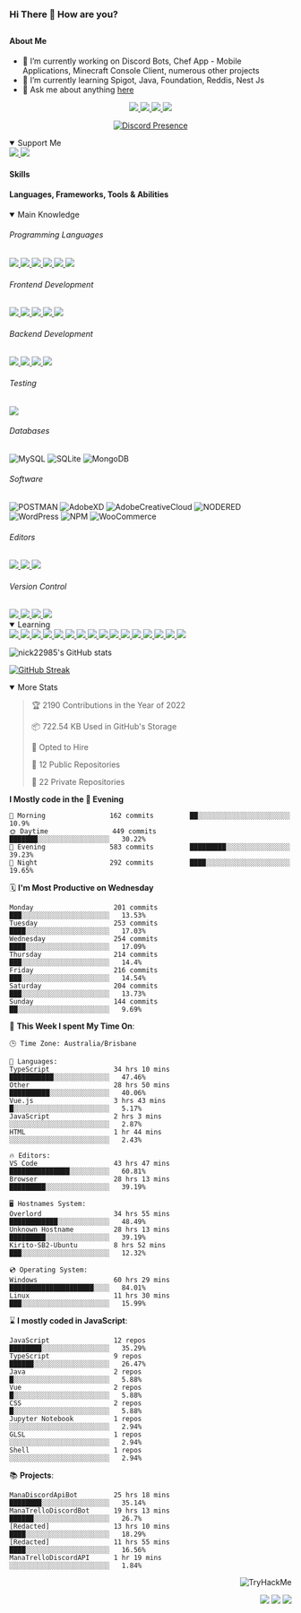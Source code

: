### Hi There 👋 How are you?

## <h4>About Me</h4>

- 🔭 I’m currently working on Discord Bots, Chef App - Mobile Applications, Minecraft Console Client, numerous other projects
- 🌱 I’m currently learning Spigot, Java, Foundation, Reddis, Nest Js
- 💬 Ask me about anything [here](https://github.com/nick22985/nick22985/issues)

<p align="center">
	<a href="https://discordapp.com/users/221602145462386688">
		<img src="https://img.shields.io/badge/Discord-5865F2.svg?&style=for-the-badge&logo=Discord&logoColor=white"/>
	</a>
	<a href="https://www.youtube.com/channel/UChZvyaTJSq0PweGmTpjPjRw">
		<img src="https://img.shields.io/badge/YouTube-FF0000.svg?&style=for-the-badge&logo=YouTube&logoColor=white"/>
	</a>
	<a href="https://twitter.com/nick22985">
		<img src="https://img.shields.io/badge/Twitter-1DA1F2.svg?&style=for-the-badge&logo=Twitter&logoColor=white"/>
	</a>
	<a href="https://www.npmjs.com/~nick22985">
		<img src="https://img.shields.io/badge/npm-CB3837.svg?&style=for-the-badge&logo=NPM&logoColor=white"/>
	</a>
</p>
<p align="center">
	<a href="https://discord.com/users/221602145462386688" target="_blank" rel="nofollow">
		<img src="https://lanyard-profile-readme.vercel.app/api/221602145462386688?hideStatus=true" alt="Discord Presence" align="center">
	</a>
</p>


<details open="true">
<summary>Support Me</summary>

<a href="http://patreon.com/nick22985">
	<img src="https://img.shields.io/badge/Patreon-FF424D.svg?&style=flat-square&logo=patreon&logoColor=white"/>
</a>
<a href="https://www.buymeacoffee.com/nick22985">
	<img src="https://img.shields.io/badge/Buy%20Me%20A%20Coffee-FFDD00.svg?&style=flat-square&logo=buymeacoffee&logoColor=white"/>
</a>

	
</details>

<h4>Skills</h4>
<h4>Languages, Frameworks, Tools & Abilities </h4>
<details open="true">
<summary>Main Knowledge</summary>

<h6>Programming Languages</h6>
<a href="">
	<img src="https://img.shields.io/badge/JavaScript-323330.svg?&style=flat-square&logo=javascript&logoColor=%23F7DF1E"/>
</a>
<a href="">
	<img src="https://img.shields.io/badge/TYPESCRIPT-%23007ACC.svg?&style=flat-square&logo=typescript&logoColor=white"/>
</a>
<a href="">
	<img src="https://img.shields.io/badge/PYTHON-3776AB.svg?&style=flat-square&logo=python&logoColor=white"/>
</a>
<a href="">
	<img src="https://img.shields.io/badge/C-3776AB.svg?&style=flat-square&logo=C&logoColor=white"/>
</a>
<a href="">
	<img src="https://img.shields.io/badge/C%23-239120.svg?&style=flat-square&logo=C-Sharp&logoColor=white"/>
</a>
<a href="">
	<img src="https://img.shields.io/badge/.Net-512BD4.svg?&style=flat-square&logo=.NET&logoColor=white"/>
</a>

<h6> Frontend Development </h6>
<a href="">
	<img src="https://img.shields.io/badge/React-61DAFB?style=flat-square&logo=react&logoColor=white"/>
</a>
<a href="">
	<img src="https://img.shields.io/badge/CSS3-%231572B6.svg?&style=flat-square&logo=css3&logoColor=white"/>
</a>
<a href="">
	<img src="https://img.shields.io/badge/HTML5-E34F26.svg?&style=flat-square&logo=html5&logoColor=white"/>
</a>
<a href="">
	<img src="https://img.shields.io/badge/Blazor-512BD4.svg?&style=flat-square&logo=Blazor&logoColor=white"/>
</a>
<a href="">
	<img src="https://img.shields.io/badge/Tailwind-06B6D4.svg?&style=flat-square&logo=tailwindcss&logoColor=white"/>
</a>

<h6> Backend Development </h6>
<a href="">
	<img src="https://img.shields.io/badge/NODEJS-339933.svg?&style=flat-square&logo=node.js&logoColor=white"/>
</a>
<a href="">
	<img src="https://img.shields.io/badge/NGINX-269539.svg?&style=flat-square&logo=nginx&logoColor=white"/>
</a>
<a href="">
	<img src="https://img.shields.io/badge/GRAPHQL-E10098.svg?&style=flat-square&logo=graphql&logoColor=white"/>
</a>
<a href="">
	<img src="https://img.shields.io/badge/express-000000?style=flat-square&logo=express&logoColor=white"/>
</a>

<h6>Testing</h6>
<a href="">
	<img src="https://img.shields.io/badge/cypress-17202C?style=flat-square&logo=cypress&logoColor=white"/>
</a>

<h6> Databases </h6>

![MySQL](https://img.shields.io/badge/MySQL-4479A1.svg?&style=flat-square&logo=mysql&logoColor=white)
![SQLite](https://img.shields.io/badge/SQLite-003B57.svg?&style=flat-square&logo=sqlite&logoColor=white)
![MongoDB](https://img.shields.io/badge/MONGODB-47A248.svg?&style=flat-square&logo=mongodb&logoColor=white)

<h6>Software</h6>

![POSTMAN](https://img.shields.io/badge/Postman-FF6C37.svg?&style=flat-square&logo=postman&logoColor=white)
![AdobeXD](https://img.shields.io/badge/Adobe%20XD-FF61F6.svg?&style=flat-square&logo=Adobe-XD&logoColor=black)
![AdobeCreativeCloud](https://img.shields.io/badge/Adobe%20Creative%20Cloud-DA1F26.svg?&style=flat-square&logo=Adobe-Creative-Cloud&logoColor=white)
![NODERED](https://img.shields.io/badge/node%20red-8F0000.svg?&style=flat-square&logo=node-red&logoColor=white)
![WordPress](https://img.shields.io/badge/Wordpress-21759B.svg?&style=flat-square&logo=wordpress&logoColor=white)
![NPM](https://img.shields.io/badge/npm-CB3837.svg?&style=flat-square&logo=npm&logoColor=white)
![WooCommerce](https://img.shields.io/badge/WooCommerce-96588A.svg?&style=flat-square&logo=WooCommerce&logoColor=white)

<h6> Editors </h6>
<a href="">
	<img src="https://img.shields.io/badge/VSCODE-007ACC.svg?&style=flat-square&logo=visual-studio-code"/>
</a>
<a href="">
	<img src="https://img.shields.io/badge/Visual%20Studio-5C2D91.svg?&style=flat-square&logo=visual-studio"/>
</a>
<a href="">
	<img src="https://img.shields.io/badge/INTELLIJ-000000.svg?&style=flat-square&logo=intellij-idea"/>
</a>

<h6>Version Control</h6>
<a href="">
	<img src="https://img.shields.io/badge/GITHUB-%23121011.svg?&style=flat-square&logo=github&logoColor=white"/>
</a>
<a href="">
	<img src="https://img.shields.io/badge/GITLAB-%23181717.svg?&style=flat-square&logo=gitlab&logoColor=white"/>
</a>
<a href="">
	<img src="https://img.shields.io/badge/GIT-%23F05033.svg?&style=flat-square&logo=git&logoColor=white"/>
</a>
<a href="">
	<img src="https://img.shields.io/badge/-BitBucket-darkblue?style=flat-square&logo=bitbucket"/>
</a>

<!-- <br><br><br><br>

![MicrosoftAzure](https://img.shields.io/badge/Microsoft%20Azure-232F7E?style=flat-square&logo=microsoft-azure)
![GoogleCloud](https://img.shields.io/badge/Google%20Cloud-black?style=flat-square&logo=google-cloud)
![DigitalOcean](https://img.shields.io/badge/-Digital%20Ocean-darkblue?style=flat-square&logo=digitalocean)
![Heroku](https://img.shields.io/badge/-Heroku-430098?style=flat-square&logo=heroku)
![RaspberryPi](https://img.shields.io/badge/-Raspberry%20Pi-C51A4A?style=flat-square&logo=Raspberry-Pi)
![LINUX](https://img.shields.io/badge/LINUX-FCC624?style=flat-square-square&logo=linux&logoColor=black) -->

</details>
<details open="true">
<summary>Learning</summary>
<a href="">
	<img src="(https://img.shields.io/badge/JAVA-007396.svg?&style=flat-square&logo=java&logoColor=white"/>
</a>	

<a href="">
	<img src="https://img.shields.io/badge/FIREBASE-FFCA28.svg?&style=flat-square&logo=firebase&logoColor=black"/>
</a>		
<a href="">
	<img src="https://img.shields.io/badge/KUBERNETES-326CE5.svg?&style=flat-square&logo=kubernetes&logoColor=white"/>
</a>	
<a href="">
	<img src="https://img.shields.io/badge/GITHUB%20ACTIONS-2088FF.svg?&style=flat-square&logo=github-actions&logoColor=white"/>
</a>	
<a href="">
	<img src="https://img.shields.io/badge/AMAZON%20AWS-232F3E.svg?&style=flat-square&logo=amazon-aws&logoColor=white"/>
</a>		
<a href="">
	<img src="https://img.shields.io/badge/JQUERY-0769AD.svg?&style=flat-square&logo=jquery&logoColor=white"/>
</a>	
<a href="">
	<img src="https://img.shields.io/badge/PHP-777BB4.svg?&style=flat-square&logo=php&logoColor=white"/>
</a>		
<a href="">
	<img src="https://img.shields.io/badge/DOCKER-2496ED.svg?&style=flat-square&logo=docker&logoColor=white"/>
</a>		
<a href="">
	<img src="https://img.shields.io/badge/Vue.js-4FC08D?style=flat-square&logo=Vue.js&logoColor=white"/>
</a>
<a href="">
	<img src="https://img.shields.io/badge/Vuetify-1867C0?style=flat-square&logo=vuetify"/>
</a>
<a href="">
	<img src="https://img.shields.io/badge/Bootstrap-7952B3?style=flat-square&logo=bootstrap&logoColor=white"/>
</a>
<a href="">
	<img src="https://img.shields.io/badge/NesJs-E0234E?style=flat-square&logo=nestjs&logoColor=white"/>
</a>
<a href="">
	<img src="https://img.shields.io/badge/Nextjs-000000?style=flat-square&logo=next.js&logoColor=white"/>
</a>
<a href="">
	<img src="https://img.shields.io/badge/Electron-47848F?style=flat-square&logo=electron&logoColor=white"/>
</a>
<a href="">
	<img src="https://img.shields.io/badge/webpack-8DD6F9?style=flat-square&logo=webpack&logoColor=white"/>
</a>
<a href="">
	<img src="https://img.shields.io/badge/redis-DC382D?style=flat-square&logo=redis&logoColor=white"/>
</a>

</details>

![nick22985's GitHub stats](https://github-readme-stats.vercel.app/api?username=nick22985&count_private=true&show_icons=true&theme=github_dark)

[![GitHub Streak](https://streak-stats.demolab.com/?user=Nick22985&theme=dark&hide_border=true)](https://git.io/streak-stats)

<details open="false">
<summary>More Stats</summary>

<!--START_SECTION:devStats-->
> 🏆 2190 Contributions in the Year of 2022
>
> 📦 722.54 KB Used in GitHub's Storage
>
> 💼 Opted to Hire
>
> 📖 12 Public Repositories
>
> 🔐 22 Private Repositories

**I Mostly code in the 🌆 Evening**
```text
🌅 Morning                162 commits         ██░░░░░░░░░░░░░░░░░░░░░░░   10.9%
🌞 Daytime                449 commits         ███████░░░░░░░░░░░░░░░░░░   30.22%
🌆 Evening                583 commits         █████████░░░░░░░░░░░░░░░░   39.23%
🌙 Night                  292 commits         ████░░░░░░░░░░░░░░░░░░░░░   19.65%
```
🗓️ **I'm Most Productive on Wednesday**
```text
Monday                    201 commits         ███░░░░░░░░░░░░░░░░░░░░░░   13.53%
Tuesday                   253 commits         ████░░░░░░░░░░░░░░░░░░░░░   17.03%
Wednesday                 254 commits         ████░░░░░░░░░░░░░░░░░░░░░   17.09%
Thursday                  214 commits         ███░░░░░░░░░░░░░░░░░░░░░░   14.4%
Friday                    216 commits         ███░░░░░░░░░░░░░░░░░░░░░░   14.54%
Saturday                  204 commits         ███░░░░░░░░░░░░░░░░░░░░░░   13.73%
Sunday                    144 commits         ██░░░░░░░░░░░░░░░░░░░░░░░   9.69%
```
🚀 **This Week I spent My Time On**:
```text
🕒 Time Zone: Australia/Brisbane

💬 Languages:
TypeScript                34 hrs 10 mins      ███████████░░░░░░░░░░░░░░   47.46%
Other                     28 hrs 50 mins      ██████████░░░░░░░░░░░░░░░   40.06%
Vue.js                    3 hrs 43 mins       █░░░░░░░░░░░░░░░░░░░░░░░░   5.17%
JavaScript                2 hrs 3 mins        ░░░░░░░░░░░░░░░░░░░░░░░░░   2.87%
HTML                      1 hr 44 mins        ░░░░░░░░░░░░░░░░░░░░░░░░░   2.43%

🔥 Editors:
VS Code                   43 hrs 47 mins      ███████████████░░░░░░░░░░   60.81%
Browser                   28 hrs 13 mins      █████████░░░░░░░░░░░░░░░░   39.19%

🖥️ Hostnames System:
Overlord                  34 hrs 55 mins      ████████████░░░░░░░░░░░░░   48.49%
Unknown Hostname          28 hrs 13 mins      █████████░░░░░░░░░░░░░░░░   39.19%
Kirito-SB2-Ubuntu         8 hrs 52 mins       ███░░░░░░░░░░░░░░░░░░░░░░   12.32%

💿 Operating System:
Windows                   60 hrs 29 mins      █████████████████████░░░░   84.01%
Linux                     11 hrs 30 mins      ███░░░░░░░░░░░░░░░░░░░░░░   15.99%
```
⌛ **I mostly coded in JavaScript**:
```text
JavaScript                12 repos            ████████░░░░░░░░░░░░░░░░░   35.29%
TypeScript                9 repos             ██████░░░░░░░░░░░░░░░░░░░   26.47%
Java                      2 repos             █░░░░░░░░░░░░░░░░░░░░░░░░   5.88%
Vue                       2 repos             █░░░░░░░░░░░░░░░░░░░░░░░░   5.88%
CSS                       2 repos             █░░░░░░░░░░░░░░░░░░░░░░░░   5.88%
Jupyter Notebook          1 repos             ░░░░░░░░░░░░░░░░░░░░░░░░░   2.94%
GLSL                      1 repos             ░░░░░░░░░░░░░░░░░░░░░░░░░   2.94%
Shell                     1 repos             ░░░░░░░░░░░░░░░░░░░░░░░░░   2.94%
```
📚 **Projects**:
```text
ManaDiscordApiBot         25 hrs 18 mins      ████████░░░░░░░░░░░░░░░░░   35.14%
ManaTrelloDiscordBot      19 hrs 13 mins      ██████░░░░░░░░░░░░░░░░░░░   26.7%
[Redacted]                13 hrs 10 mins      ████░░░░░░░░░░░░░░░░░░░░░   18.29%
[Redacted]                11 hrs 55 mins      ████░░░░░░░░░░░░░░░░░░░░░   16.56%
ManaTrelloDiscordAPI      1 hr 19 mins        ░░░░░░░░░░░░░░░░░░░░░░░░░   1.84%
```
<!--END_SECTION:devStats-->
</details>
<p align="right">
    <img src="https://tryhackme-badges.s3.amazonaws.com/nick22985.png" alt="TryHackMe">
</p>
<p align="right">
    <img src="https://www.codewars.com/users/nick22985/badges/micro"/>
    <img src="https://wakatime.com/badge/user/06ef56ec-e763-432c-a1cc-83e10de5b5a3.svg"/>
    <img src="https://badges.pufler.dev/visits/nick22985/nick22985?color=black&logo=github" />
</p>
